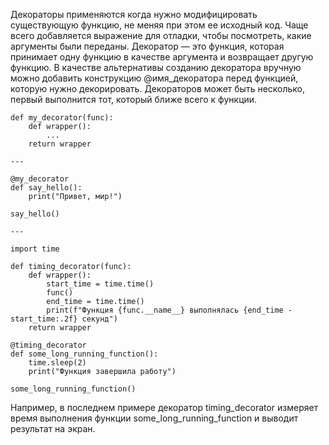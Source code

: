 Декораторы применяются когда нужно модифицировать существующую функцию, не меняя при этом ее исходный код. Чаще всего добавляется выражение для отладки, чтобы посмотреть, какие аргументы были переданы.
Декоратор — это функция, которая принимает одну функцию в качестве аргумента и возвращает другую функцию. В качестве альтернативы созданию декоратора вручную можно добавить конструкцию @имя_декоратора перед функцией, которую нужно декорировать. Декораторов может быть несколько, первый выполнится тот, который ближе всего к функции.
```
def my_decorator(func):
    def wrapper():
        ...
    return wrapper

---

@my_decorator
def say_hello():
    print("Привет, мир!")
 
say_hello()

---

import time
 
def timing_decorator(func):
    def wrapper():
        start_time = time.time()
        func()
        end_time = time.time()
        print(f"Функция {func.__name__} выполнялась {end_time - start_time:.2f} секунд")
    return wrapper
 
@timing_decorator
def some_long_running_function():
    time.sleep(2)
    print("Функция завершила работу")
 
some_long_running_function()
```
Например, в последнем примере декоратор timing_decorator измеряет время выполнения функции some_long_running_function и выводит результат на экран.
